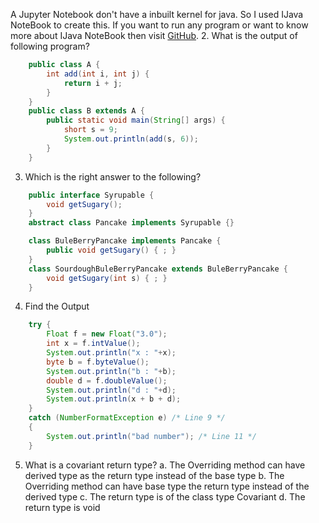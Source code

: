 A Jupyter Notebook don't have a inbuilt kernel for java. So I used IJava NoteBook to create this. If you want to run any program or want to know more about IJava NoteBook then visit [GitHub](https://github.com/SpencerPark/IJava).
2. What is the output of following program?
```Java
    public class A {
        int add(int i, int j) {
            return i + j;
        }
    }
    public class B extends A {
        public static void main(String[] args) {
            short s = 9;
            System.out.println(add(s, 6));
        }
    }
```

3. Which is the right answer to the following?
```Java
    public interface Syrupable {
        void getSugary();
    }
    abstract class Pancake implements Syrupable {}

    class BuleBerryPancake implements Pancake {
        public void getSugary() { ; }
    }
    class SourdoughBuleBerryPancake extends BuleBerryPancake {
        void getSugary(int s) { ; }
    }
```

4. Find the Output
```Java
    try {
        Float f = new Float("3.0");
        int x = f.intValue();
        System.out.println("x : "+x);
        byte b = f.byteValue();
        System.out.println("b : "+b);
        double d = f.doubleValue();
        System.out.println("d : "+d);
        System.out.println(x + b + d);
    } 
    catch (NumberFormatException e) /* Line 9 */
    {
        System.out.println("bad number"); /* Line 11 */
    }
```
5. What is a covariant return type?
a. The Overriding method can have derived type as the return type instead of the base type
b. The Overriding method can have base type the return type instead of the derived type
c. The return type is of the class type Covariant
d. The return type is void
